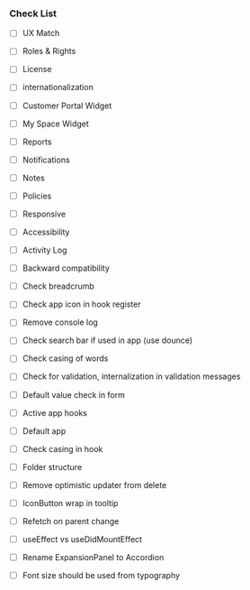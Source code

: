 
### Check List ###

 - [ ] UX Match
 - [ ] Roles & Rights
 - [ ] License
 - [ ] internationalization
 - [ ] Customer Portal Widget
 - [ ] My Space Widget
 - [ ] Reports
 - [ ] Notifications
 - [ ] Notes
 - [ ] Policies
 - [ ] Responsive
 - [ ] Accessibility
 - [ ] Activity Log
 - [ ] Backward compatibility
 - [ ] Check breadcrumb
 - [ ] Check app icon in hook register
 - [ ] Remove console log
 - [ ] Check search bar if used in app (use dounce)
 - [ ] Check casing of words
 - [ ] Check for validation, internalization in validation messages
 - [ ] Default value check in form
 - [ ] Active app hooks
 - [ ] Default app
 - [ ] Check casing in hook
 - [ ] Folder structure
 - [ ] Remove optimistic updater from delete
 - [ ] IconButton wrap in tooltip
 - [ ] Refetch on parent change
 - [ ] useEffect vs useDidMountEffect 
 - [ ] Rename ExpansionPanel to Accordion
 - [ ] Font size should be used from typography
 
                